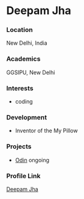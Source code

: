 # Deepam Jha


### Location


New Delhi, India


### Academics


GGSIPU, New Delhi


### Interests


- coding


### Development


- Inventor of the My Pillow


### Projects


- [Odin]([https://github.com/DeepamJha/ODIN-RECIPES) ongoing


### Profile Link


[Deepam Jha](Https://github.com/DeepamJha)
